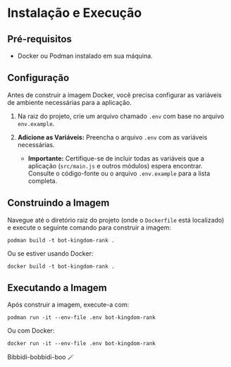 # Instalação e Execução

## Pré-requisitos

-   Docker ou Podman instalado em sua máquina.

## Configuração

Antes de construir a imagem Docker, você precisa configurar as variáveis de ambiente necessárias para a aplicação.

1. Na raiz do projeto, crie um arquivo chamado `.env` com base no arquivo `env.example`.
2. **Adicione as Variáveis:** Preencha o arquivo `.env` com as variáveis necessárias.

    - **Importante:** Certifique-se de incluir todas as variáveis que a aplicação (`src/main.js` e outros módulos) espera encontrar. Consulte o código-fonte ou o arquivo `.env.example` para a lista completa.

## Construindo a Imagem

Navegue até o diretório raiz do projeto (onde o `Dockerfile` está localizado) e execute o seguinte comando para construir a imagem:

```shell
podman build -t bot-kingdom-rank .
```

Ou se estiver usando Docker:

```shell
docker build -t bot-kingdom-rank .
```

## Executando a Imagem

Após construir a imagem, execute-a com:

```shell
podman run -it --env-file .env bot-kingdom-rank
```

Ou com Docker:

```shell
docker run -it --env-file .env bot-kingdom-rank
```

Bibbidi-bobbidi-boo 🪄
